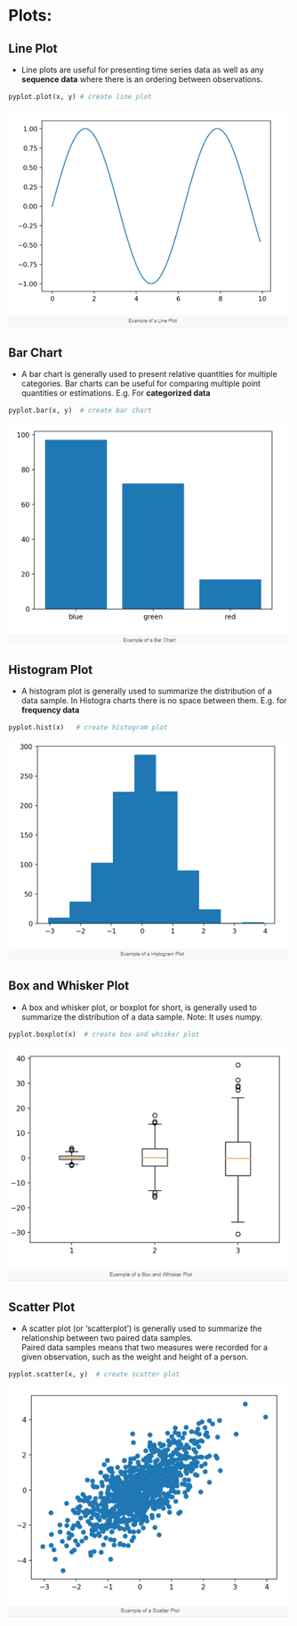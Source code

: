 # Plots:

## Line Plot
* Line plots are useful for presenting time series data as well as any **sequence data** where there is an ordering between observations.

```python
pyplot.plot(x, y) # create line plot
```
![Alt text](Images/image-2.png)

## Bar Chart
* A bar chart is generally used to present relative quantities for multiple categories. Bar charts can be useful for comparing multiple point quantities or estimations. E.g. For **categorized data**

```python
pyplot.bar(x, y)  # create bar chart
```
![Alt text](Images/image-1.png)

## Histogram Plot
* A histogram plot is generally used to summarize the distribution of a data sample. In Histogra charts there is no space between them. E.g. for **frequency data**

```python
pyplot.hist(x)   # create histogram plot
```
![Alt text](Images/image.png)

## Box and Whisker Plot
* A box and whisker plot, or boxplot for short, is generally used to summarize the distribution of a data sample.
Note: It uses numpy.

```python
pyplot.boxplot(x)  # create box and whisker plot
```
![Alt text](Images/image-4.png)

## Scatter Plot
* A scatter plot (or ‘scatterplot’) is generally used to summarize the relationship between two paired data samples.\
Paired data samples means that two measures were recorded for a given observation, such as the weight and height of a person.

```python
pyplot.scatter(x, y)  # create scatter plot
```
![Alt text](Images/image-3.png)
